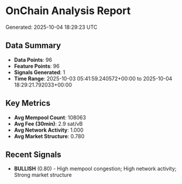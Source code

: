 # OnChain Analysis Report
Generated: 2025-10-04 18:29:23 UTC

## Data Summary
- **Data Points**: 96
- **Feature Points**: 96
- **Signals Generated**: 1
- **Time Range**: 2025-10-03 05:41:59.240572+00:00 to 2025-10-04 18:29:21.792033+00:00

## Key Metrics
- **Avg Mempool Count**: 108063
- **Avg Fee (30min)**: 2.9 sat/vB
- **Avg Network Activity**: 1.000
- **Avg Market Structure**: 0.780

## Recent Signals
- **BULLISH** (0.80) - High mempool congestion; High network activity; Strong market structure
